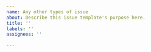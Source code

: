 ```yaml
---
name: Any other types of issue
about: Describe this issue template's purpose here.
title: ''
labels: ''
assignees: ''

---
```




